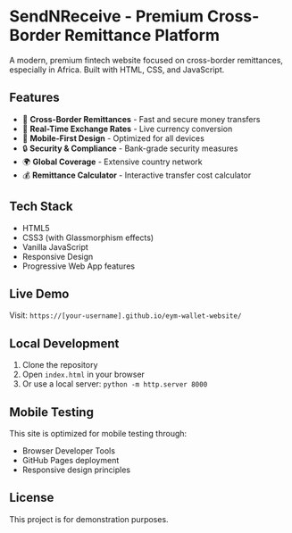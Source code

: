 # SendNReceive - Premium Cross-Border Remittance Platform

A modern, premium fintech website focused on cross-border remittances, especially in Africa. Built with HTML, CSS, and JavaScript.

## Features

- 🏦 **Cross-Border Remittances** - Fast and secure money transfers
- 💱 **Real-Time Exchange Rates** - Live currency conversion
- 📱 **Mobile-First Design** - Optimized for all devices
- 🔒 **Security & Compliance** - Bank-grade security measures
- 🌍 **Global Coverage** - Extensive country network
- 💰 **Remittance Calculator** - Interactive transfer cost calculator

## Tech Stack

- HTML5
- CSS3 (with Glassmorphism effects)
- Vanilla JavaScript
- Responsive Design
- Progressive Web App features

## Live Demo

Visit: `https://[your-username].github.io/eym-wallet-website/`

## Local Development

1. Clone the repository
2. Open `index.html` in your browser
3. Or use a local server: `python -m http.server 8000`

## Mobile Testing

This site is optimized for mobile testing through:
- Browser Developer Tools
- GitHub Pages deployment
- Responsive design principles

## License

This project is for demonstration purposes. 